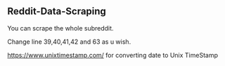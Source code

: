 ## Reddit-Data-Scraping

You can scrape the whole subreddit.

Change line 39,40,41,42 and 63 as u wish.

https://www.unixtimestamp.com/ for converting date to Unix TimeStamp 




